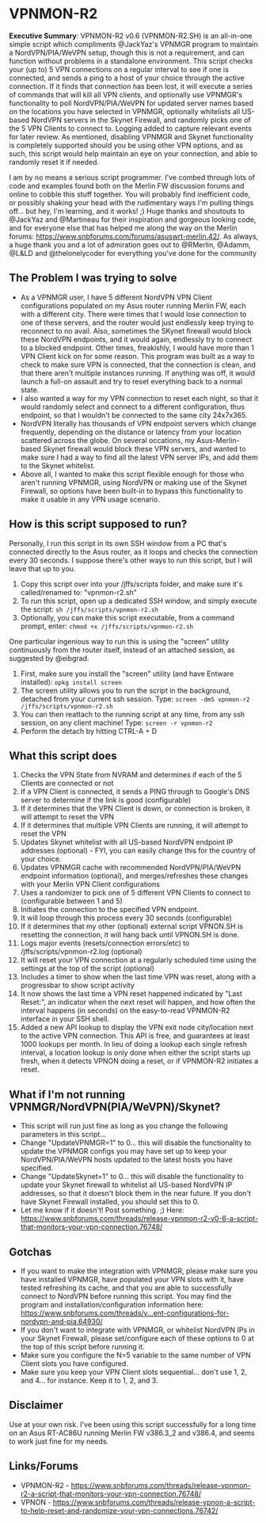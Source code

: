 # VPNMON-R2

**Executive Summary**: VPNMON-R2 v0.6 (VPNMON-R2.SH) is an all-in-one simple script which compliments @JackYaz's VPNMGR program to maintain a NordVPN/PIA/WeVPN setup, though this is not a requirement, and can function without problems in a standalone environment. This script checks your (up to) 5 VPN connections on a regular interval to see if one is connected, and sends a ping to a host of your choice through the active connection.  If it finds that connection has been lost, it will execute a series of commands that will kill all VPN clients, and optionally use VPNMGR's functionality to poll NordVPN/PIA/WeVPN for updated server names based on the locations you have selected in VPNMGR, optionally whitelists all US-based NordVPN servers in the Skynet Firewall, and randomly picks one of the 5 VPN Clients to connect to. Logging added to capture relevant events for later review.  As mentioned, disabling VPNMGR and Skynet functionality is completely supported should you be using other VPN options, and as such, this script would help maintain an eye on your connection, and able to randomly reset it if needed.

I am by no means a serious script programmer. I've combed through lots of code and examples found both on the Merlin FW discussion forums and online to cobble this stuff together. You will probably find inefficient code, or possibly shaking your head with the rudimentary ways I'm pulling things off... but hey, I'm learning, and it works! ;)  Huge thanks and shoutouts to @JackYaz and @Martineau for their inspiration and gorgeous looking code, and for everyone else that has helped me along the way on the Merlin forums: https://www.snbforums.com/forums/asuswrt-merlin.42/.  As always, a huge thank you and a lot of admiration goes out to @RMerlin, @Adamm, @L&LD and @thelonelycoder for everything you've done for the community

The Problem I was trying to solve
---------------------------------
* As a VPNMGR user, I have 5 different NordVPN VPN Client configurations populated on my Asus router running Merlin FW, each with a different city.  There were times that I would lose connection to one of these servers, and the router would just endlessly keep trying to reconnect to no avail.  Also, sometimes the SKynet firewall would block these NordVPN endpoints, and it would again, endlessly try to connect to a blocked endpoint.  Other times, freakishly, I would have more than 1 VPN Client kick on for some reason.  This program was built as a way to check to make sure VPN is connected, that the connection is clean, and that there aren't multiple instances running.  If anything was off, it would launch a full-on assault and try to reset everything back to a normal state.
* I also wanted a way for my VPN connection to reset each night, so that it would randomly select and connect to a different configuration, thus endpoint, so that I wouldn't be connected to the same city 24x7x365.
* NordVPN literally has thousands of VPN endpoint servers which change frequently, depending on the distance or latency from your location scattered across the globe. On several occations, my Asus-Merlin-based Skynet firewall would block these VPN servers, and wanted to make sure I had a way to find all the latest VPN server IPs, and add them to the Skynet whitelist.
* Above all, I wanted to make this script flexible enough for those who aren't running VPNMGR, using NordVPN or making use of the Skynet Firewall, so options have been built-in to bypass this functionality to make it usable in any VPN usage scenario.

How is this script supposed to run?
-----------------------------------
Personally, I run this script in its own SSH window from a PC that's connected directly to the Asus router, as it loops and checks the connection every 30 seconds. I suppose there's other ways to run this script, but I will leave that up to you.
1. Copy this script over into your /jffs/scripts folder, and make sure it's called/renamed to: "vpnmon-r2.sh"
2. To run this script, open up a dedicated SSH window, and simply execute the script:
   ``sh /jffs/scripts/vpnmon-r2.sh``
3. Optionally, you can make this script executable, from a command prompt, enter:
   ``chmod +x /jffs/scripts/vpnmon-r2.sh``
   
One particular ingenious way to run this is using the "screen" utility continuously from the router itself, instead of an attached session, as suggested by @eibgrad.  

1. First, make sure you install the "screen" utility (and have Entware installed):
   ``opkg install screen``
2. The screen utility allows you to run the script in the background, detached from your current ssh session. Type:
   ``screen -dmS vpnmon-r2 /jffs/scripts/vpnmon-r2.sh``
3. You can then reattach to the running script at any time, from any ssh session, on any client machine! Type:
   ``screen -r vpnmon-r2``
4. Perform the detach by hitting CTRL-A + D

What this script does
---------------------
1. Checks the VPN State from NVRAM and determines if each of the 5 Clients are connected or not
2. If a VPN Client is connected, it sends a PING through to Google's DNS server to determine if the link is good (configurable)
3. If it determines that the VPN Client is down, or connection is broken, it will attempt to reset the VPN
4. If it determines that multiple VPN Clients are running, it will attempt to reset the VPN
5. Updates Skynet whitelist with all US-based NordVPN endpoint IP addresses (optional) - FYI, you can easily change this for the country of your choice.
6. Updates VPNMGR cache with recommended NordVPN/PIA/WeVPN endpoint information (optional), and merges/refreshes these changes with your Merlin VPN Client configurations
7. Uses a randomizer to pick one of 5 different VPN Clients to connect to (configurable between 1 and 5)
8. Initiates the connection to the specified VPN endpoint.
9. It will loop through this process every 30 seconds (configurable)
10. If it determines that my other (optional) external script VPNON.SH is resetting the connection, it will hang back until VPNON.SH is done.
11. Logs major events (resets/connection errors/etc) to /jffs/scripts/vpnmon-r2.log (optional)
12. It will reset your VPN connection at a regularly scheduled time using the settings at the top of the script (optional)
13. Includes a timer to show when the last time VPN was reset, along with a progressbar to show script activity
14. It now shows the last time a VPN reset happened indicated by "Last Reset:", an indicator when the next reset will happen, and how often the interval happens (in seconds) on the easy-to-read VPNMON-R2 interface in your SSH shell.
15.  Added a new API lookup to display the VPN exit node city/location next to the active VPN connection.  This API is free, and guarantees at least 1000 lookups per month.  In lieu of doing a lookup each single refresh interval, a location lookup is only done when either the script starts up fresh, when it detects VPNON doing a reset, or if VPNMON-R2 initiates a reset.

What if I'm not running VPNMGR/NordVPN(PIA/WeVPN)/Skynet?
---------------------------------------------------------
* This script will run just fine as long as you change the following parameters in this script...
* Change "UpdateVPNMGR=1" to 0... this will disable the functionality to update the VPNMGR configs you may have set up to keep your NordVPN/PIA/WeVPN hosts updated to the latest hosts you have specified.
* Change "UpdateSkynet=1" to 0... this will disable the functionality to update your Skynet firewall to whitelist all US-based NordVPN IP addresses, so that it doesn't block them in the near future. If you don't have Skynet Firewall installed, you should set this to 0.
* Let me know if it doesn't!  Post something. ;)
  Here: https://www.snbforums.com/threads/release-vpnmon-r2-v0-6-a-script-that-monitors-your-vpn-connection.76748/

Gotchas
-------
* If you want to make the integration with VPNMGR, please make sure you have installed VPNMGR, have populated your VPN slots with it, have tested refreshing its cache, and that you are able to successfully connect to NordVPN before running this script. You may find the program and installation/configuration information here: https://www.snbforums.com/threads/v...ent-configurations-for-nordvpn-and-pia.64930/
* If you don't want to integrate with VPNMGR, or whitelist NordVPN IPs in your Skynet Firewall, please set/configure each of these options to 0 at the top of this script before running it.
* Make sure you configure the N=5 variable to the same number of VPN Client slots you have configured.
* Make sure you keep your VPN Client slots sequential... don't use 1, 2, and 4... for instance. Keep it to 1, 2, and 3.

Disclaimer
----------
Use at your own risk.  I've been using this script successfully for a long time on an Asus RT-AC86U running Merlin FW v386.3_2 and v386.4, and seems to work just fine for my needs.

Links/Forums
----------
* VPNMON-R2 - https://www.snbforums.com/threads/release-vpnmon-r2-a-script-that-monitors-your-vpn-connection.76748/
* VPNON - https://www.snbforums.com/threads/release-vpnon-a-script-to-help-reset-and-randomize-your-vpn-connections.76742/
